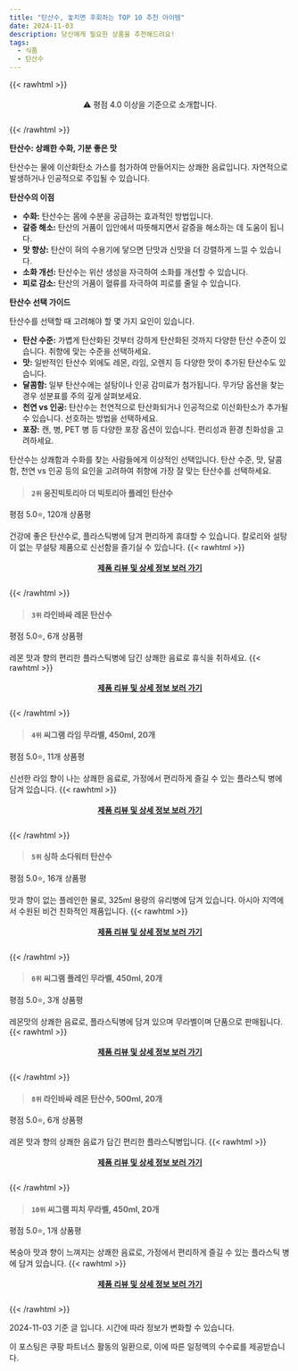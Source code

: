 ```yaml
---
title: "탄산수, 놓치면 후회하는 TOP 10 추천 아이템"
date: 2024-11-03
description: 당신에게 필요한 상품을 추천해드려요!
tags:
  - 식품
  - 탄산수
---
```

{{< rawhtml >}}<div class="toc" style="text-align: center; height: 50px; line-height: 2;">  <p>⚠️ 평점 4.0 이상을 기준으로 소개합니다.<br></p></div> {{< /rawhtml >}}

**탄산수: 상쾌한 수화, 기분 좋은 맛**

탄산수는 물에 이산화탄소 가스를 첨가하여 만들어지는 상쾌한 음료입니다. 자연적으로 발생하거나 인공적으로 주입될 수 있습니다.

**탄산수의 이점**

* **수화:** 탄산수는 몸에 수분을 공급하는 효과적인 방법입니다.
* **갈증 해소:** 탄산의 거품이 입안에서 따뜻해지면서 갈증을 해소하는 데 도움이 됩니다.
* **맛 향상:** 탄산이 혀의 수용기에 닿으면 단맛과 신맛을 더 강렬하게 느낄 수 있습니다.
* **소화 개선:** 탄산수는 위산 생성을 자극하여 소화를 개선할 수 있습니다.
* **피로 감소:** 탄산의 거품이 혈류를 자극하여 피로를 줄일 수 있습니다.

**탄산수 선택 가이드**

탄산수를 선택할 때 고려해야 할 몇 가지 요인이 있습니다.

* **탄산 수준:** 가볍게 탄산화된 것부터 강하게 탄산화된 것까지 다양한 탄산 수준이 있습니다. 취향에 맞는 수준을 선택하세요.
* **맛:** 일반적인 탄산수 외에도 레몬, 라임, 오렌지 등 다양한 맛이 추가된 탄산수도 있습니다.
* **달콤함:** 일부 탄산수에는 설탕이나 인공 감미료가 첨가됩니다. 무가당 옵션을 찾는 경우 성분표를 주의 깊게 살펴보세요.
* **천연 vs 인공:** 탄산수는 천연적으로 탄산화되거나 인공적으로 이산화탄소가 추가될 수 있습니다. 선호하는 방법을 선택하세요.
* **포장:** 캔, 병, PET 병 등 다양한 포장 옵션이 있습니다. 편리성과 환경 친화성을 고려하세요.

탄산수는 상쾌함과 수화를 찾는 사람들에게 이상적인 선택입니다. 탄산 수준, 맛, 달콤함, 천연 vs 인공 등의 요인을 고려하여 취향에 가장 잘 맞는 탄산수를 선택하세요.


>#### `2위` 웅진빅토리아 더 빅토리아 플레인 탄산수
평점 5.0⭐, 120개 상품평

건강에 좋은 탄산수로, 플라스틱병에 담겨 편리하게 휴대할 수 있습니다. 칼로리와 설탕이 없는 무설탕 제품으로 신선함을 즐기실 수 있습니다.
{{< rawhtml >}}<div class="toc" style="text-align: center; height: 50px; line-height: 2;"><p><b><a href="https://link.coupang.com/re/AFFSDP?lptag=AF5033054&pageKey=7107842144&itemId=17759961303&vendorItemId=3008867464&traceid=V0-153-125e0b69d255569b&requestid=20241103180108060182263995&token=31850C%7CMIXED">제품 리뷰 및 상세 정보 보러 가기</a></b><br></p> </div>{{< /rawhtml >}}

>#### `3위` 라인바싸 레몬 탄산수
평점 5.0⭐, 6개 상품평

레몬 맛과 향의 편리한 플라스틱병에 담긴 상쾌한 음료로 휴식을 취하세요.
{{< rawhtml >}}<div class="toc" style="text-align: center; height: 50px; line-height: 2;"><p><b><a href="https://link.coupang.com/re/AFFSDP?lptag=AF5033054&pageKey=7139100360&itemId=18776048998&vendorItemId=90228115274&traceid=V0-153-413ca47e4f66a2a1&requestid=20241103180108060182263995&token=31850C%7CMIXED">제품 리뷰 및 상세 정보 보러 가기</a></b><br></p> </div>{{< /rawhtml >}}

>#### `4위` 씨그램 라임 무라벨, 450ml, 20개
평점 5.0⭐, 11개 상품평

신선한 라임 향이 나는 상쾌한 음료로, 가정에서 편리하게 즐길 수 있는 플라스틱 병에 담겨 있습니다.
{{< rawhtml >}}<div class="toc" style="text-align: center; height: 50px; line-height: 2;"><p><b><a href="https://link.coupang.com/re/AFFSDP?lptag=AF5033054&pageKey=8245804744&itemId=18658781712&vendorItemId=88378231722&traceid=V0-153-5478a72eb3c6a5b7&clickBeacon=2a1f8a70-99c2-11ef-8e23-71c9c8f13e12%7E3&requestid=20241103180108060182263995&token=31850C%7CMIXED">제품 리뷰 및 상세 정보 보러 가기</a></b><br></p> </div>{{< /rawhtml >}}

>#### `5위` 싱하 소다워터 탄산수
평점 5.0⭐, 16개 상품평

맛과 향이 없는 플레인한 물로, 325ml 용량의 유리병에 담겨 있습니다. 아시아 지역에서 수원된 비건 친화적인 제품입니다.
{{< rawhtml >}}<div class="toc" style="text-align: center; height: 50px; line-height: 2;"><p><b><a href="https://link.coupang.com/re/AFFSDP?lptag=AF5033054&pageKey=8128805813&itemId=18679229745&vendorItemId=3033173988&traceid=V0-153-af6b0d7ae847fa0d&requestid=20241103180108060182263995&token=31850C%7CMIXED">제품 리뷰 및 상세 정보 보러 가기</a></b><br></p> </div>{{< /rawhtml >}}

>#### `6위` 씨그램 플레인 무라벨, 450ml, 20개
평점 5.0⭐, 3개 상품평

레몬맛의 상쾌한 음료로, 플라스틱병에 담겨 있으며 무라벨이며 단품으로 판매됩니다.
{{< rawhtml >}}<div class="toc" style="text-align: center; height: 50px; line-height: 2;"><p><b><a href="https://link.coupang.com/re/AFFSDP?lptag=AF5033054&pageKey=7135681781&itemId=20249303301&vendorItemId=88378231751&traceid=V0-153-fb7290225dec9c6c&clickBeacon=2a1f8a70-99c2-11ef-9978-dc3fa3f01a9e%7E3&requestid=20241103180108060182263995&token=31850C%7CMIXED">제품 리뷰 및 상세 정보 보러 가기</a></b><br></p> </div>{{< /rawhtml >}}

>#### `8위` 라인바싸 레몬 탄산수, 500ml, 20개
평점 5.0⭐, 6개 상품평

레몬 맛과 향의 상쾌한 음료가 담긴 편리한 플라스틱병입니다.
{{< rawhtml >}}<div class="toc" style="text-align: center; height: 50px; line-height: 2;"><p><b><a href="https://link.coupang.com/re/AFFSDP?lptag=AF5033054&pageKey=7139100360&itemId=23837203499&vendorItemId=90979836339&traceid=V0-153-413ca47e4f66a2a1&clickBeacon=2a1f8a70-99c2-11ef-9706-d54a73fc1a15%7E3&requestid=20241103180108060182263995&token=31850C%7CMIXED">제품 리뷰 및 상세 정보 보러 가기</a></b><br></p> </div>{{< /rawhtml >}}

>#### `10위` 씨그램 피치 무라벨, 450ml, 20개
평점 5.0⭐, 1개 상품평

복숭아 맛과 향이 느껴지는 상쾌한 음료로, 가정에서 편리하게 즐길 수 있는 플라스틱 병에 담겨 있습니다.
{{< rawhtml >}}<div class="toc" style="text-align: center; height: 50px; line-height: 2;"><p><b><a href="https://link.coupang.com/re/AFFSDP?lptag=AF5033054&pageKey=8151576586&itemId=21318900568&vendorItemId=88378292554&traceid=V0-153-5b8b0ddf7fe4b187&clickBeacon=2a1f8a70-99c2-11ef-af8b-76ac692ff0e8%7E3&requestid=20241103180108060182263995&token=31850C%7CMIXED">제품 리뷰 및 상세 정보 보러 가기</a></b><br></p> </div>{{< /rawhtml >}}


2024-11-03 기준 글 입니다.
시간에 따라 정보가 변화할 수 있습니다.

이 포스팅은 쿠팡 파트너스 활동의 일환으로, 이에 따른 일정액의 수수료를 제공받습니다.